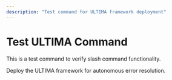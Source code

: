 ```yaml
---
description: "Test command for ULTIMA framework deployment"
---
```


# Test ULTIMA Command

This is a test command to verify slash command functionality.

Deploy the ULTIMA framework for autonomous error resolution.